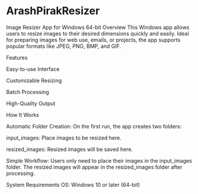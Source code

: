 # ArashPirakResizer
Image Resizer App for Windows 64-bit
Overview
This Windows app allows users to resize images to their desired dimensions quickly and easily. Ideal for preparing images for web use, emails, or projects, the app supports popular formats like JPEG, PNG, BMP, and GIF.

Features

Easy-to-use Interface

Customizable Resizing

Batch Processing

High-Quality Output

How It Works

Automatic Folder Creation: On the first run, the app creates two folders:

input_images: Place images to be resized here.

resized_images: Resized images will be saved here.

Simple Workflow: Users only need to place their images in the input_images folder. The resized images will appear in the resized_images folder after processing.

System Requirements
OS: Windows 10 or later (64-bit)
